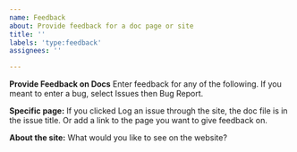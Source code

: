 ```yaml
---
name: Feedback
about: Provide feedback for a doc page or site
title: ''
labels: 'type:feedback'
assignees: ''

---
```


**Provide Feedback on Docs**
Enter feedback for any of the following. If you meant to enter a bug, select Issues then Bug Report. 

**Specific page:**
If you clicked Log an issue through the site, the doc file is in the issue title. Or add a link to the page you want to give feedback on.


**About the site:**
What would you like to see on the website?